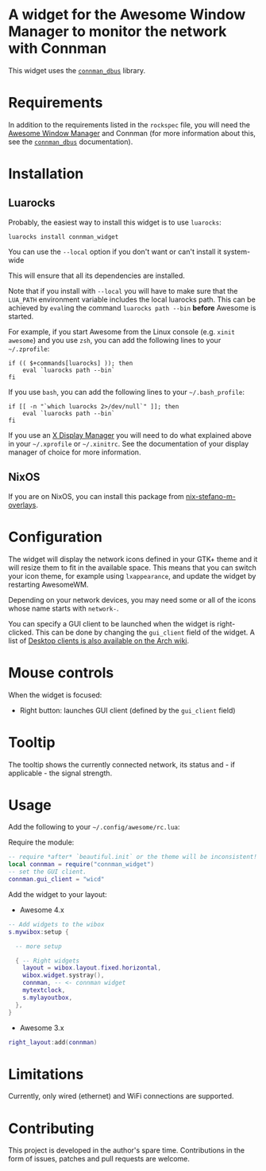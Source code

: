 # A widget for the Awesome Window Manager to monitor the network with Connman

This widget uses the
[`connman_dbus`](https://luarocks.org/modules/stefano-m/connman_dbus)
library.

# Requirements

In addition to the requirements listed in the `rockspec` file, you will need
the [Awesome Window Manager](https://awesomewm.org)
and Connman (for more information about this, see the
[`connman_dbus`](https://luarocks.org/modules/stefano-m/connman_dbus)
documentation).

# Installation

## Luarocks

Probably, the easiest way to install this widget is to use `luarocks`:

    luarocks install connman_widget

You can use the `--local` option if you don't want or can't install
it system-wide

This will ensure that all its dependencies are installed.

Note that if you install with `--local` you will have to make sure that the
`LUA_PATH` environment variable includes the local luarocks path. This can be
achieved by `eval`ing the command `luarocks path --bin` **before** Awesome is
started.

For example, if you start Awesome from the Linux console (e.g. `xinit
awesome`) and you use `zsh`, you can add the following lines to your
`~/.zprofile`:

``` shell
if (( $+commands[luarocks] )); then
    eval `luarocks path --bin`
fi
```

If you use `bash`, you can add the following lines to your `~/.bash_profile`:

``` shell
if [[ -n "`which luarocks 2>/dev/null`" ]]; then
    eval `luarocks path --bin`
fi
```

If you use
an [X Display Manager](https://en.wikipedia.org/wiki/Display_manager) you will
need to do what explained above in your `~/.xprofile` or `~/.xinitrc`. See the
documentation of your display manager of choice for more information.

## NixOS

If you are on NixOS, you can install this package from
[nix-stefano-m-overlays](https://github.com/stefano-m/nix-stefano-m-nix-overlays).


# Configuration

The widget will display the network icons defined in your GTK+ theme and it
will resize them to fit in the available space. This means that you can switch
your icon theme, for example using `lxappearance`, and update the widget by
restarting AwesomeWM.

Depending on your network devices, you may need some or all of the icons
whose name starts with `network-`.

You can specify a GUI client to be launched when the widget is right-clicked.
This can be done by changing the `gui_client` field of the widget.  A list of
[Desktop clients is also available on the Arch
wiki](https://wiki.archlinux.org/index.php/Connman).

# Mouse controls

When the widget is focused:

* Right button: launches GUI client (defined by the `gui_client` field)

# Tooltip

The tooltip shows the currently connected network, its status and - if
applicable - the signal strength.

# Usage

Add the following to your `~/.config/awesome/rc.lua`:

Require the module:

```lua
-- require *after* `beautiful.init` or the theme will be inconsistent!
local connman = require("connman_widget")
-- set the GUI client.
connman.gui_client = "wicd"
```

Add the widget to your layout:

- Awesome 4.x

``` lua
-- Add widgets to the wibox
s.mywibox:setup {

  -- more setup

  { -- Right widgets
    layout = wibox.layout.fixed.horizontal,
    wibox.widget.systray(),
    connman, -- <- connman widget
    mytextclock,
    s.mylayoutbox,
  },
}
```

- Awesome 3.x

```lua
right_layout:add(connman)
```

# Limitations

Currently, only wired (ethernet) and WiFi connections are supported.

# Contributing

This project is developed in the author's spare time. Contributions in the form
of issues, patches and pull requests are welcome.
